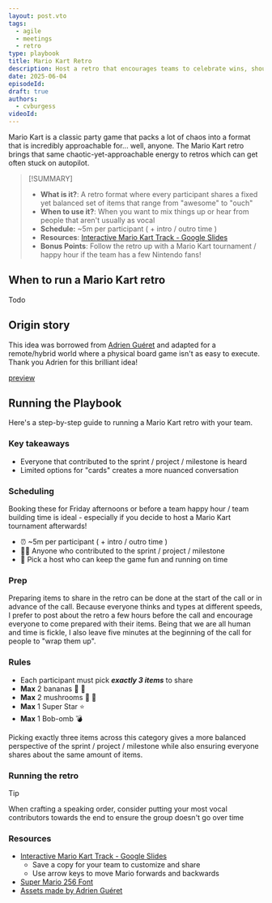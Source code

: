 ```yaml
---
layout: post.vto
tags:
  - agile
  - meetings
  - retro
type: playbook
title: Mario Kart Retro
description: Host a retro that encourages teams to celebrate wins, shout out teammates, and share the spotlight. It's also just plain fun, and we could all use a little more fun, right?
date: 2025-06-04
episodeId:
draft: true
authors:
  - cvburgess
videoId:
---
```


Mario Kart is a classic party game that packs a lot of chaos into a format that
is incredibly approachable for... well, anyone. The Mario Kart retro brings that
same chaotic-yet-approachable energy to retros which can get often stuck on
autopilot.

> [!SUMMARY]
>
> - **What is it?**: A retro format where every participant shares a fixed yet
>   balanced set of items that range from "awesome" to "ouch"
> - **When to use it?**: When you want to mix things up or hear from people that
>   aren't usually as vocal
> - **Schedule:** ~5m per participant ( + intro / outro time )
> - **Resources**:
>   [Interactive Mario Kart Track - Google Slides](https://docs.google.com/presentation/d/1YSm2FklYF_9tB1NNoJQeDGWI7N6rYNcjVmpedCvAmvw/edit?usp=sharing)
> - **Bonus Points**: Follow the retro up with a Mario Kart tournament / happy
>   hour if the team has a few Nintendo fans!

## When to run a Mario Kart retro

Todo

## Origin story

This idea was borrowed from
[Adrien Guéret](https://medium.com/@adriengueret) and adapted for a
remote/hybrid world where a physical board game isn't as easy to execute. Thank
you Adrien for this brilliant idea!

[preview](https://medium.com/openclassrooms-product-design-and-engineering/agile-retrospective-welcome-to-mario-kart-5fc47da51052)

## Running the Playbook

Here's a step-by-step guide to running a Mario Kart retro with your team.

### Key takeaways

- Everyone that contributed to the sprint / project / milestone is heard
- Limited options for "cards" creates a more nuanced conversation

### Scheduling

Booking these for Friday afternoons or before a team happy hour / team building
time is ideal - especially if you decide to host a Mario Kart tournament
afterwards!

- ⏰ ~5m per participant ( + intro / outro time )
- 👩‍💻 Anyone who contributed to the sprint / project / milestone
- 🎤 Pick a host who can keep the game fun and running on time

### Prep

Preparing items to share in the retro can be done at the start of the call or in
advance of the call. Because everyone thinks and types at different speeds, I
prefer to post about the retro a few hours before the call and encourage
everyone to come prepared with their items. Being that we are all human and time
is fickle, I also leave five minutes at the beginning of the call for people to
"wrap them up".

### Rules

- Each participant must pick **_exactly 3 items_** to share
- **Max** 2 bananas 🍌 🍌
- **Max** 2 mushrooms 🍄 🍄
- **Max** 1 Super Star ⭐
- **Max** 1 Bob-omb 💣

Picking exactly three items across this category gives a more balanced
perspective of the sprint / project / milestone while also ensuring everyone
shares about the same amount of items.

### Running the retro

> [!TIP]
>
> When crafting a speaking order, consider putting your most vocal contributors
> towards the end to ensure the group doesn't go over time

### Resources

- [Interactive Mario Kart Track - Google Slides](https://docs.google.com/presentation/d/1YSm2FklYF_9tB1NNoJQeDGWI7N6rYNcjVmpedCvAmvw/edit?usp=sharing)
  - Save a copy for your team to customize and share
  - Use arrow keys to move Mario forwards and backwards
- [Super Mario 256 Font](https://www.dafont.com/fr/super-mario-256.font)
- [Assets made by Adrien Guéret](https://static.oc-static.com/tech-blog/retro-mario-kart/resources.zip)
